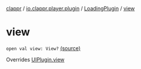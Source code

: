 [clappr](../../index.md) / [io.clappr.player.plugin](../index.md) / [LoadingPlugin](index.md) / [view](.)

# view

`open val view: View?` [(source)](https://github.com/clappr/clappr-android/tree/dev/clappr/src/main/kotlin/io/clappr/player/plugin/LoadingPlugin.kt#L33)

Overrides [UIPlugin.view](../-u-i-plugin/view.md)

